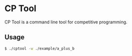# CP Tool

CP Tool is a command line tool for competitive programming.

## Usage

```bash
$ ./cptool -w ./example/a_plus_b
```
